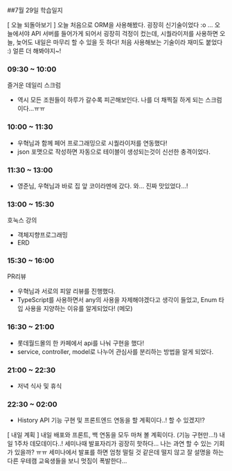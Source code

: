 ##7월 29일 학습일지

[ 오늘 되돌아보기 ]
오늘 처음으로 ORM을 사용해봤다. 굉장히 신기술이었다 :o ...
오늘에서야 API 서버를 들어가게 되어서 굉장히 걱정이 컸는데, 시퀄라이저를 사용하면 오늘, 늦어도 내일은 마무리 할 수 있을 듯 하다! 처음 사용해보는 기술이라 재미도 붙었다 :) 얼른 더 해봐야지~!

### **09:30 ~ 10:00**

즐거운 데일리 스크럼

- 역시 모든 조원들이 하루가 갈수록 피곤해보인다. 나를 더 채찍질 하게 되는 스크럼이다...ㅠㅠ

### **10:00 ~ 11:30**

- 우혁님과 함께 페어 프로그래밍으로 시퀄라이저를 연동했다!
- json 포맷으로 작성하면 자동으로 테이블이 생성되는것이 신선한 충격이었다.

### **11:30 ~ 13:00**

- 영준님, 우혁님과 바로 집 앞 코이라멘에 갔다. 와... 진짜 맛있었다...!

### **13:00 ~ 15:30**

호눅스 강의

- 객체지향프로그래밍
- ERD

### **15:30 ~ 16:00**

PR리뷰

- 우혁님과 서로의 피알 리뷰를 진행했다.
- TypeScript를 사용하면서 any의 사용을 자제해야겠다고 생각이 들었고,
  Enum 타입 사용을 지양하는 이유를 알게되었다! (메모)

### **16:30 ~ 21:00**

- 롯데월드몰의 한 카페에서 api를 나눠 구현을 했다!
- service, controller, model로 나누어 관심사를 분리하는 방법을 알게 되었다.

### **21:00 ~ 22:30**

- 저녁 식사 및 휴식

### **22:30 ~ 02:00**

- History API 기능 구현 및 프론트엔드 연동을 할 계획이다..! 할 수 있겠지!?

[ 내일 계획 ]
내일 배포와 프론트, 백 연동을 모두 마쳐 볼 계획이다. (기능 구현만...!)
내일 1주차 데모데이다..! 세미나때 발표자리가 굉장히 핫하다... 나는 과연 할 수 있는 기회가 있을까? ㅠㅠ
세미나에서 발표를 하면 엄청 떨릴 것 같은데 떨지 않고 잘 설명을 하는 다른 우테캠 교육생들을 보니 멋짐이 폭발한다...
